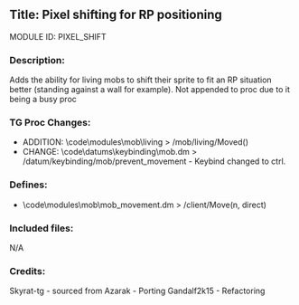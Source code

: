 ## Title: Pixel shifting for RP positioning

MODULE ID: PIXEL_SHIFT

### Description:

Adds the ability for living mobs to shift their sprite to fit an RP situation better (standing against a wall for example). Not appended to proc due to it being a busy proc

### TG Proc Changes:

 - ADDITION: \code\modules\mob\living > /mob/living/Moved()
 - CHANGE: \code\datums\keybinding\mob.dm > /datum/keybinding/mob/prevent_movement - Keybind changed to ctrl.

### Defines:

 - \code\modules\mob\mob_movement.dm > /client/Move(n, direct)

### Included files:

N/A

### Credits:

Skyrat-tg - sourced from
Azarak - Porting
Gandalf2k15 - Refactoring
